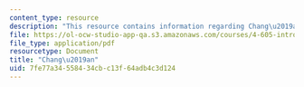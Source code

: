 ```yaml
---
content_type: resource
description: "This resource contains information regarding Chang\u2019an."
file: https://ol-ocw-studio-app-qa.s3.amazonaws.com/courses/4-605-introduction-to-the-history-and-theory-of-architecture-spring-2012/7fe77a34558434cbc13f64adb4c3d124_MIT4_605S12_lec12.pdf
file_type: application/pdf
resourcetype: Document
title: "Chang\u2019an"
uid: 7fe77a34-5584-34cb-c13f-64adb4c3d124
---
```


